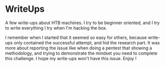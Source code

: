# WriteUps
A few write-ups about HTB machines.
I try to be beginner oriented, and I try to write everything I try when I'm hacking the box.

I remember when I started that it seemed so easy for others, because write-ups only contained the successful attempt, and hid the research part. It was more about reporting the issue like when doing a pentest that showing a methodology, and trying to demonstrate the mindset you need to complete this challenge.
I hope my write-ups won't have this issue. Enjoy !
